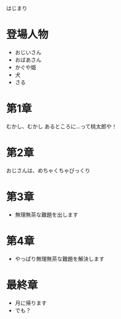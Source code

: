 はじまり

# 登場人物

* おじいさん
* おばあさん
* かぐや姫
* 犬
* さる

# 第1章

むかし、むかし
あるところに...って桃太郎や！

# 第2章

おじさんは、めちゃくちゃびっくり

# 第3章

* 無理無茶な難題を出します

# 第4章

* やっぱり無理無茶な難題を解決します

# 最終章

* 月に帰ります
* でも？

